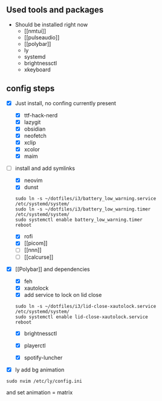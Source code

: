 ## Used tools and packages
- Should be installed right now
	- [[nmtui]]
	- [[pulseaudio]]
	- [[polybar]]
	- ly
	- systemd
	- brightnessctl
	- xkeyboard
## config steps
- [x] Just install, no confing currently present
	- [x] ttf-hack-nerd 
	- [x] lazygit
	- [x] obsidian
	- [x] neofetch
	- [x] xclip
	- [x] xcolor
	- [x] maim

- [ ] install and add symlinks
	- [x] neovim
	- [x] dunst
	```
	sudo ln -s ~/dotfiles/i3/battery_low_warning.service /etc/systemd/system/
	sudo ln -s ~/dotfiles/i3/battery_low_warning.timer /etc/systemd/system/
	sudo systemctl enable battery_low_warning.timer
	reboot
	```
	
	- [x] rofi
	- [x] [[picom]]
	- [ ] [[nnn]]
	- [ ] [[calcurse]]

- [x] [[Polybar]] and dependencies
	- [x] feh
	- [x] xautolock
	- [x] add service to lock on lid close
	``` 
	sudo ln -s ~/dotfiles/i3/lid-close-xautolock.service /etc/systemd/system/
	sudo systemctl enable lid-close-xautolock.service
	reboot
	```
	- [x] brightnessctl
	- [x] playerctl
	- [x] spotify-luncher


- [x] ly add bg animation
```
sudo nvim /etc/ly/config.ini
```
and set animation = matrix